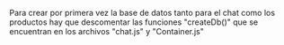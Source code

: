 Para crear por primera vez la base de datos tanto para el chat como los productos hay que descomentar las funciones "createDb()" que se encuentran en los archivos "chat.js" y "Container.js"